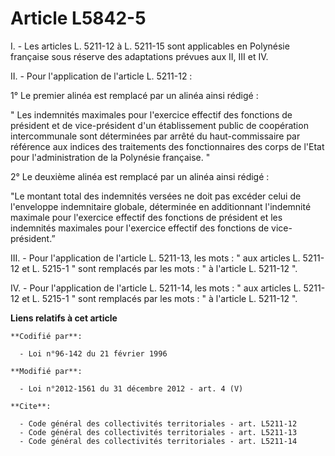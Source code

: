 # Article L5842-5

I. - Les articles L. 5211-12 à L. 5211-15 sont applicables en Polynésie française sous réserve des adaptations prévues aux
II, III et IV. 

II. - Pour l'application de l'article L. 5211-12 :

1° Le premier alinéa est remplacé par un alinéa ainsi rédigé : 

" Les indemnités maximales pour l'exercice effectif des fonctions de président et de vice-président d'un établissement public
de coopération intercommunale sont déterminées par arrêté du haut-commissaire par référence aux indices des traitements des
fonctionnaires des corps de l'Etat pour l'administration de la Polynésie française. " 

2° Le deuxième alinéa est remplacé par un alinéa ainsi rédigé :

"Le montant total des indemnités versées ne  doit pas excéder celui de l'enveloppe indemnitaire globale, déterminée  en
additionnant l'indemnité maximale pour l'exercice effectif des  fonctions de président et les indemnités maximales pour
l'exercice  effectif des fonctions de vice-président.”

III. - Pour l'application de l'article L. 5211-13, les mots : " aux articles L. 5211-12 et L. 5215-1 " sont remplacés par les
mots : " à l'article L. 5211-12 ". 

IV. - Pour l'application de l'article L. 5211-14, les mots : " aux articles L. 5211-12 et L. 5215-1 " sont remplacés par les
mots : " à l'article L. 5211-12 ".

**Liens relatifs à cet article**

	**Codifié par**:

	  - Loi n°96-142 du 21 février 1996

	**Modifié par**:

	  - Loi n°2012-1561 du 31 décembre 2012 - art. 4 (V)

	**Cite**:

	  - Code général des collectivités territoriales - art. L5211-12
	  - Code général des collectivités territoriales - art. L5211-13
	  - Code général des collectivités territoriales - art. L5211-14
